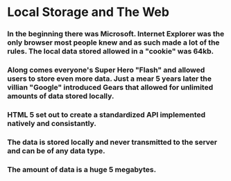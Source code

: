 # Local Storage and The Web
### In the beginning there was Microsoft. Internet Explorer was the only browser most people knew and as such made a lot of the rules.  The local data stored allowed in a "cookie" was 64kb.

### Along comes everyone's Super Hero "Flash" and allowed users to store even more data. Just a mear 5 years later the villian "Google" introduced Gears that allowed for unlimited amounts of data stored locally.

### HTML 5 set out to create a standardized API implemented natively and consistantly.  

### The data is stored locally and never transmitted to the server and can be of any data type.

### The amount of data is a huge 5 megabytes.


